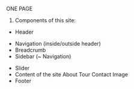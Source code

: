 

ONE PAGE

 1. Components of this site:
 + Header 
 - Navigation (inside/outside header)
 - Breadcrumb
 - Sidebar (~ Navigation)
 + Slider
 + Content of the site
    About
    Tour
    Contact
    Image
 + Footer

